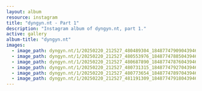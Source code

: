 ```yaml
---
layout: album
resource: instagram
title: "dyngyn.nt - Part 1"
description: "Instagram album of dyngyn.nt, part 1."
active: gallery
album-title: "dyngyn.nt"
images:
  - image_path: dyngyn.nt/1/20250220_212527_480489304_18487747909043946_1699785561089507805_n.jpg
  - image_path: dyngyn.nt/1/20250220_212527_480553976_18487747885043946_6967286616831774996_n.jpg
  - image_path: dyngyn.nt/1/20250220_212527_480687890_18487747876043946_3861040415104725321_n.jpg
  - image_path: dyngyn.nt/1/20250220_212527_480731315_18487747927043946_8977336850561469252_n.jpg
  - image_path: dyngyn.nt/1/20250220_212527_480773654_18487747897043946_2527233077786558650_n.jpg
  - image_path: dyngyn.nt/1/20250220_212527_481191309_18487747918043946_6380559376816304586_n.jpg
---
```

